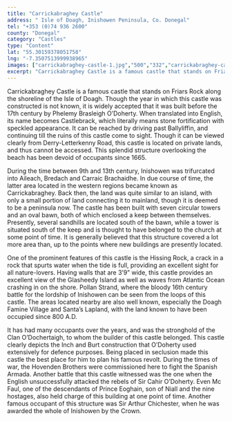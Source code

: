 ```yaml
---
title: "Carrickabraghey Castle"
address: " Isle of Doagh, Inishowen Peninsula, Co. Donegal"
tel: "+353 (0)74 936 2600"
county: "Donegal"
category: "Castles"
type: "Content"
lat: "55.30159378051758"
lng: "-7.3507513999938965"
images: ["carrickabraghey-castle-1.jpg","500","332","carrickabraghey-castle-2.jpg","500","333","carrickabraghey-castle-3.jpg","500","389","carrickabraghey-castle-4.jpg","300","210","carrickabraghey-castle-5.jpg","500","334","carrickabraghey-castle-6.jpg","500","373","carrickabraghey-castle-8.jpg","400","500"]
excerpt: "Carrickabraghey Castle is a famous castle that stands on Friars Rock along the shoreline of the Isle of Doagh. Though the year in which this castle wa..."
---
```

<p>Carrickabraghey Castle is a famous castle that stands on Friars Rock along the shoreline of the Isle of Doagh. Though the year in which this castle was constructed is not known, it is widely accepted that it was built before the 17th century by Phelemy Brasleigh O&rsquo;Doherty. When translated into English, its name becomes Castlebrack, which literally means stone fortification with speckled appearance. It can be reached by driving past Ballyliffin, and continuing till the ruins of this castle come to sight. Though it can be viewed clearly from Derry-Letterkenny Road, this castle is located on private lands, and thus cannot be accessed. This splendid structure overlooking the beach has been devoid of occupants since 1665. </p>  
    <p>During the time between 9th and 13th century, Inishowen was trifurcated into Aileach, Bredach and Carraic Brachaidhe. In due course of time, the latter area located in the western regions became known as Carrickabraghey. Back then, the land was quite similar to an island, with only a small portion of land connecting it to mainland, though it is deemed to be a peninsula now. The castle has been built with seven circular towers and an oval bawn, both of which enclosed a keep between themselves. Presently, several sandhills are located south of the bawn, while a tower is situated south of the keep and is thought to have belonged to the church at some point of time. It is generally believed that this structure covered a lot more area than, up to the points where new buildings are presently located.</p>  
    <p>One of the prominent features of this castle is the Hissing Rock, a crack in a rock that spurts water when the tide is full, providing an excellent sight for all nature-lovers. Having walls that are 3&rsquo;9&rdquo; wide, this castle provides an excellent view of the Glasheedy Island as well as waves from Atlantic Ocean crashing in on the shore. Pollan Strand, where the bloody 16th century battle for the lordship of Inishowen can be seen from the loops of this castle. The areas located nearby are also well known, especially the Doagh Famine Village and Santa&rsquo;s Lapland, with the land known to have been occupied since 800 A.D.</p>  
    <p>It has had many occupants over the years, and was the stronghold of the Clan O&rsquo;Dochertaigh, to whom the builder of this castle belonged. This castle clearly depicts the Inch and Burt construction that O&rsquo;Doherty used extensively for defence purposes. Being placed in seclusion made this castle the best place for him to plan his famous revolt. During the times of war, the Hovenden Brothers were commissioned here to fight the Spanish Armada. Another battle that this castle witnessed was the one when the English unsuccessfully attacked the rebels of Sir Cahir O&rsquo;Doherty. Even Mc Faul, one of the descendants of Prince Eoghain, son of Niall and the nine hostages, also held charge of this building at one point of time. Another famous occupant of this structure was Sir Arthur Chichester, when he was awarded the whole of Inishowen by the Crown.</p>